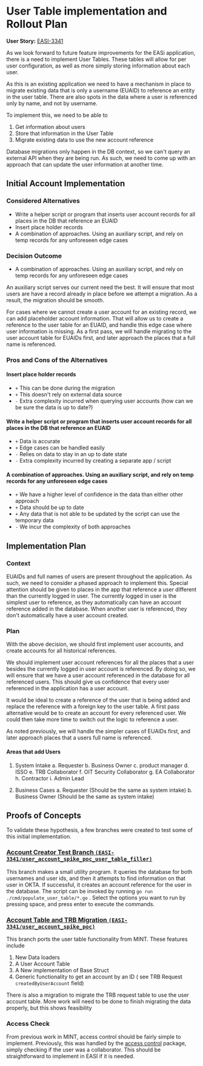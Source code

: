 # User Table implementation and Rollout Plan

**User Story:** [EASI-3341](https://jiraent.cms.gov/browse/EASI-3341)

As we look forward to future feature improvements for the EASi application, there is a need to implement User Tables. These tables will allow for per user configuration, as well as more simply storing information about each user.

As this is an existing application we need to have a mechanism in place to migrate existing data that is only a username (EUAID) to reference an entity in the user table. There are also spots in the data where a user is referenced only by name, and not by username.

To implement this, we need to be able to 
1. Get information about users
2. Store that information in the User Table
3. Migrate existing data to use the new account reference

Database migrations only happen in the DB context, so we can't query an external API when they are being run. As such, we need to come up with an approach that can update the user information at another time.

## Initial Account Implementation

### Considered Alternatives

* Write a helper script or program that inserts user account records for all places in the DB that reference an EUAID
* Insert place holder records
* A combination of approaches. Using an auxiliary script, and rely on temp records for any unforeseen edge cases


### Decision Outcome

* A combination of approaches. Using an auxiliary script, and rely on temp records for any unforeseen edge cases

An auxiliary script serves our current need the best. It will ensure that most users are have a record already in place before we attempt a migration. As a result, the migration should be smooth. 

For cases where we cannot create a user account for an existing record, we can add placeholder account information. That will allow us to create a reference to the user table for an EUAID, and handle this edge case where user information is missing. As a first pass, we will handle migrating to the user account table for EUAIDs first, and later approach the places that a full name is referenced. 

### Pros and Cons of the Alternatives <!-- optional -->

#### Insert place holder records

* `+` This can be done during the migration
* `+` This doesn't rely on external data source
* `-` Extra complexity incurred when querying user accounts (how can we be sure the data is up to date?)

#### Write a helper script or program that inserts user account records for all places in the DB that reference an EUAID

* `+` Data is accurate
* `+` Edge cases can be handled easily
* `-` Relies on data to stay in an up to date state
* `-` Extra complexity incurred by creating a separate app / script

#### A combination of approaches. Using an auxiliary script, and rely on temp records for any unforeseen edge cases

* `+` We have a higher level of confidence in the data than either other approach
* `+` Data should be up to date
* `+` Any data that is not able to be updated by the script can use the temporary data
* `-` We incur the complexity of both approaches

## Implementation Plan

### Context

EUAIDs and full names of users are present throughout the application. As such, we need to consider a phased approach to implement this.
Special attention should be given to places in the app that reference a user different than the currently logged in user. The currently logged in user is the simplest user to reference, as they automatically can have an account reference added in the database. When another user is referenced, they don't automatically have a user account created. 

### Plan

With the above decision, we should first implement user accounts, and create accounts for all historical references.

We should implement user account references for all the places that a user besides the currently logged in user account is referenced. By doing so, we will ensure that we have a user account referenced in the database for all referenced users. This should give us confidence that every user referenced in the application has a user account.

It would be ideal to create a reference of the user that is being added and replace the reference with a foreign key to the user table. A first pass alternative would be to create an account for every referenced user. We could then take more time to switch out the logic to reference a user.

As noted previously, we will handle the simpler cases of EUAIDs first, and later approach places that a users full name is referenced.

#### Areas that add Users
1. System Intake
    a. Requester
    b. Business Owner
    c. product manager
    d. ISSO
    e. TRB Collaborator
    f. OIT Security Collaborator
    g. EA Collaborator
    h. Contractor
    i. Admin Lead

2. Business Cases
    a. Requester (Should be the same as system intake)
    b. Business Owner (Should be the same as system intake)

## Proofs of Concepts

To validate these hypothesis, a few branches were created to test some of this initial implementation.

### [Account Creator Test Branch `(EASI-3341/user_account_spike_poc_user_table_filler)`](https://github.com/cms-enterprise/easi-app/tree/EASI-3341/user_account_spike_poc_user_table_filler)

This branch makes a small utility program. It queries the database for both usernames and user ids, and then it attempts to find information on that user in OKTA. If successful, it creates an account reference for the user in the database. The script can be invoked by running `go run ./cmd/populate_user_table/*.go` . Select the options you want to run by pressing space, and press enter to execute the commands.



### [Account Table and TRB Migration `(EASI-3341/user_account_spike_poc)`](https://github.com/cms-enterprise/easi-app/tree/EASI-3341/user_account_spike_poc)

This branch ports the user table functionality from MINT. These features include
1. New Data loaders
2. A User Account Table
3. A New implementation of Base Struct
4. Generic functionality to get an account by an ID ( see TRB Request `createdByUserAccount` field)

There is also a migration to migrate the TRB request table to use the user account table. More work will need to be done to finish migrating the data properly, but this shows feasibility


### Access Check
From previous work in MINT, access control should be fairly simple to implement. Previously, this was handled by the [access control](https://github.com/CMSgov/mint-app/blob/bfc54d4de177a4d836028e5356bdb24d30eab490/pkg/accesscontrol/access_control.go#L17C1-L77C2) package, simply checking if the user was a collaborator.  This should be straightforward to implement in EASI if it is needed.
